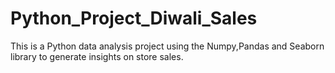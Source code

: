 # Python_Project_Diwali_Sales
This is a Python data analysis project using the Numpy,Pandas and Seaborn library to generate insights on store sales.
